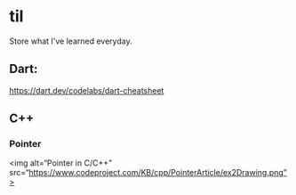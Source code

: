 # til
Store what I've learned everyday.
## Dart:

https://dart.dev/codelabs/dart-cheatsheet

## C++
### Pointer

<img alt=“Pointer in C/C++” src=“https://www.codeproject.com/KB/cpp/PointerArticle/ex2Drawing.png”>

